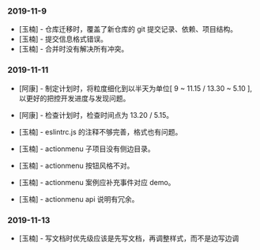 ### 2019-11-9

- [玉楠] - 仓库迁移时，覆盖了新仓库的 git 提交记录、依赖、项目结构。
- [玉楠] - 提交信息格式错误。
- [玉楠] - 合并时没有解决所有冲突。

### 2019-11-11

- [阿康] - 制定计划时，将粒度细化到以半天为单位[ 9 ~ 11.15 / 13.30 ~ 5.10 ], 以更好的把控开发进度与发现问题。
- [阿康] - 检查计划时，检查时间点为 13.20 / 5.15。

- [玉楠] - eslintrc.js 的注释不够完善，格式也有问题。
- [玉楠] - actionmenu 子项目没有侧边目录。
- [玉楠] - actionmenu 按钮风格不对。
- [玉楠] - actionmenu 案例应补充事件对应 demo。
- [玉楠] - actionmenu api 说明有冗余。

### 2019-11-13

- [玉楠] - 写文档时优先级应该是先写文档，再调整样式，而不是边写边调